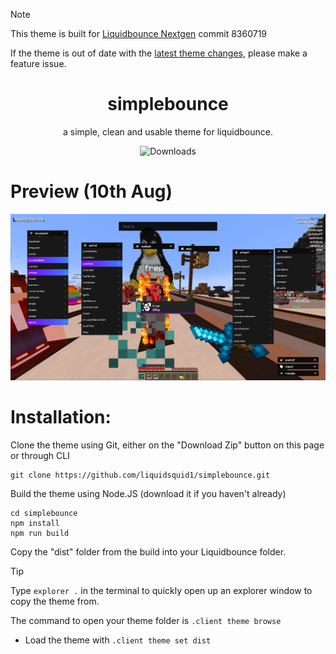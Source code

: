 > [!NOTE]
> This theme is built for [Liquidbounce Nextgen](http://github.com/CCBlueX/Liquidbounce/blob/nextgen) commit 8360719
> 
> If the theme is out of date with the [latest theme changes](https://github.com/CCBlueX/LiquidBounce/commits/nextgen/src-theme), please make a feature issue.

<h1 align="center">
  simplebounce
</h1>

<p align="center">
  a simple, clean and usable theme for liquidbounce.
</p>

<p align="center">
  <img src="https://img.shields.io/github/downloads/liquidsquid1/simplebounce/total?label=Github%20Downloads" alt="Downloads" />
</p>

<h1>Preview (10th Aug)</h1>
<img src="https://github.com/liquidsquid1/simplebounce/blob/main/.github/img/pic.png" />

<h1>Installation:</h1>
Clone the theme using Git, either on the "Download Zip" button on this page or through CLI

```
git clone https://github.com/liquidsquid1/simplebounce.git
```
Build the theme using Node.JS (download it if you haven't already)
```
cd simplebounce
npm install
npm run build
```
Copy the "dist" folder from the build into your Liquidbounce folder.

> [!TIP]
> Type `explorer .` in the terminal to quickly open up an explorer window to copy the theme from.

The command to open your theme folder is `.client theme browse`

- Load the theme with `.client theme set dist`
